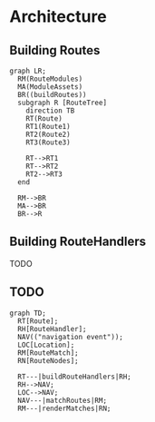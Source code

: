# Architecture

## Building Routes

```mermaid
graph LR;
  RM(RouteModules)
  MA(ModuleAssets)
  BR((buildRoutes))
  subgraph R [RouteTree]
    direction TB
    RT(Route)
    RT1(Route1)
    RT2(Route2)
    RT3(Route3)

    RT-->RT1
    RT-->RT2
    RT2-->RT3
  end

  RM-->BR
  MA-->BR
  BR-->R
```

## Building RouteHandlers

TODO

## TODO

```mermaid
graph TD;
  RT[Route];
  RH[RouteHandler];
  NAV(("navigation event"));
  LOC[Location];
  RM[RouteMatch];
  RN[RouteNodes];

  RT---|buildRouteHandlers|RH;
  RH-->NAV;
  LOC-->NAV;
  NAV---|matchRoutes|RM;
  RM---|renderMatches|RN;
```
